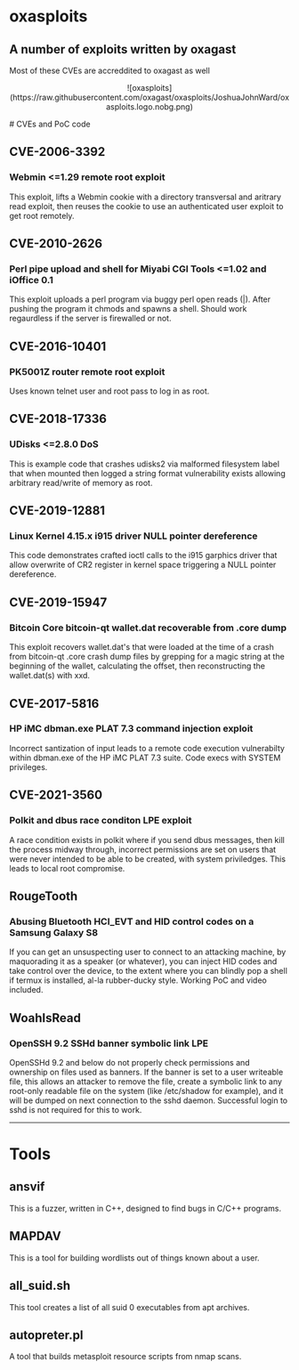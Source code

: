 # oxasploits
## A number of exploits written by oxagast
Most of these CVEs are accreddited to oxagast as well
<p align="center">
![oxasploits](https://raw.githubusercontent.com/oxagast/oxasploits/JoshuaJohnWard/oxasploits.logo.nobg.png)
</p>
# CVEs and PoC code

## CVE-2006-3392
### Webmin <=1.29 remote root exploit
This exploit, lifts a Webmin cookie with a directory transversal and
aritrary read exploit, then reuses the cookie to use an authenticated
user exploit to get root remotely.


## CVE-2010-2626
### Perl pipe upload and shell for Miyabi CGI Tools <=1.02 and iOffice 0.1
This exploit uploads a perl program via buggy perl open reads (|).  After
pushing the program it chmods and spawns a shell.  Should work
regaurdless if the server is firewalled or not.


## CVE-2016-10401
### PK5001Z router remote root exploit
Uses known telnet user and root pass to log in as root.


## CVE-2018-17336
### UDisks <=2.8.0 DoS
This is example code that crashes udisks2 via malformed filesystem label
that when mounted then logged a string format vulnerability exists allowing
arbitrary read/write of memory as root.


## CVE-2019-12881
### Linux Kernel 4.15.x i915 driver NULL pointer dereference
This code demonstrates crafted ioctl calls to the i915 garphics
driver that allow overwrite of CR2 register in kernel space triggering
a NULL pointer dereference.


## CVE-2019-15947
### Bitcoin Core bitcoin-qt wallet.dat recoverable from .core dump
This exploit recovers wallet.dat's that were loaded at the time of a crash 
from bitcoin-qt .core crash dump files by grepping for a magic string at 
the beginning of the wallet, calculating the offset, then reconstructing 
the wallet.dat(s) with xxd.

## CVE-2017-5816
### HP iMC dbman.exe PLAT 7.3 command injection exploit
Incorrect santization of input leads to a remote code execution vulnerabilty 
within dbman.exe of the HP iMC PLAT 7.3 suite.  Code execs with SYSTEM privileges.

## CVE-2021-3560
### Polkit and dbus race conditon LPE exploit
A race condition exists in polkit where if you send dbus messages, then
kill the process midway through, incorrect permissions are set on users that were
never intended to be able to be created, with system priviledges.  This leads to
local root compromise.

## RougeTooth
### Abusing Bluetooth HCI_EVT and HID control codes on a Samsung Galaxy S8
If you can get an unsuspecting user to connect to an attacking machine, by
maquorading it as a speaker (or whatever), you can inject HID codes and take
control over the device, to the extent where you can blindly pop a shell if
termux is installed, al-la rubber-ducky style.  Working PoC and video included.

## WoahIsRead
### OpenSSH 9.2 SSHd banner symbolic link LPE
OpenSSHd 9.2 and below do not properly check permissions and ownership on files
used as banners.  If the banner is set to a user writeable file, this allows an
attacker to remove the file, create a symbolic link to any root-only readable file
on the system (like /etc/shadow for example), and it will be dumped on next
connection to the sshd daemon.  Successful login to sshd is not required for this
to work.

______________________________________________________________________________

# Tools


## ansvif
This is a fuzzer, written in C++, designed to find bugs in C/C++ programs.


##  MAPDAV
This is a tool for building wordlists out of things known about a user.


## all_suid.sh
This tool creates a list of all suid 0 executables from apt archives.


## autopreter.pl
A tool that builds metasploit resource scripts from nmap scans.
